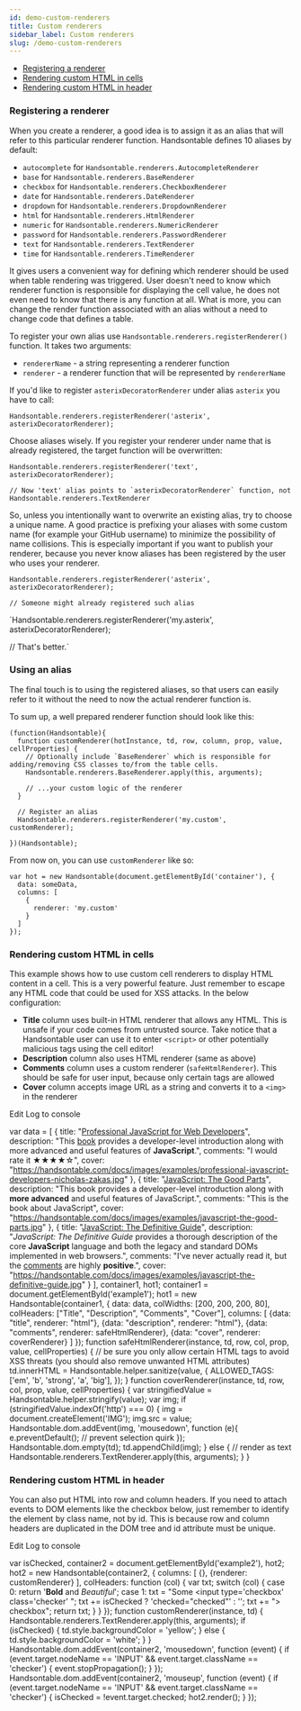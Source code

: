 ```yaml
---
id: demo-custom-renderers
title: Custom renderers
sidebar_label: Custom renderers
slug: /demo-custom-renderers
---
```


*   [Registering a renderer](#page-registering-renderer)
*   [Rendering custom HTML in cells](#page-cell)
*   [Rendering custom HTML in header](#page-header)

### Registering a renderer

When you create a renderer, a good idea is to assign it as an alias that will refer to this particular renderer function. Handsontable defines 10 aliases by default:

*   `autocomplete` for `Handsontable.renderers.AutocompleteRenderer`
*   `base` for `Handsontable.renderers.BaseRenderer`
*   `checkbox` for `Handsontable.renderers.CheckboxRenderer`
*   `date` for `Handsontable.renderers.DateRenderer`
*   `dropdown` for `Handsontable.renderers.DropdownRenderer`
*   `html` for `Handsontable.renderers.HtmlRenderer`
*   `numeric` for `Handsontable.renderers.NumericRenderer`
*   `password` for `Handsontable.renderers.PasswordRenderer`
*   `text` for `Handsontable.renderers.TextRenderer`
*   `time` for `Handsontable.renderers.TimeRenderer`

It gives users a convenient way for defining which renderer should be used when table rendering was triggered. User doesn't need to know which renderer function is responsible for displaying the cell value, he does not even need to know that there is any function at all. What is more, you can change the render function associated with an alias without a need to change code that defines a table.

To register your own alias use `Handsontable.renderers.registerRenderer()` function. It takes two arguments:

*   `rendererName` - a string representing a renderer function
*   `renderer` - a renderer function that will be represented by `rendererName`

If you'd like to register `asterixDecoratorRenderer` under alias `asterix` you have to call:

    Handsontable.renderers.registerRenderer('asterix', asterixDecoratorRenderer);

Choose aliases wisely. If you register your renderer under name that is already registered, the target function will be overwritten:

    Handsontable.renderers.registerRenderer('text', asterixDecoratorRenderer);
    
    // Now 'text' alias points to `asterixDecoratorRenderer` function, not Handsontable.renderers.TextRenderer

So, unless you intentionally want to overwrite an existing alias, try to choose a unique name. A good practice is prefixing your aliases with some custom name (for example your GitHub username) to minimize the possibility of name collisions. This is especially important if you want to publish your renderer, because you never know aliases has been registered by the user who uses your renderer.

    Handsontable.renderers.registerRenderer('asterix', asterixDecoratorRenderer);
    
    // Someone might already registered such alias

  
`Handsontable.renderers.registerRenderer('my.asterix', asterixDecoratorRenderer);

// That's better.`

### Using an alias

The final touch is to using the registered aliases, so that users can easily refer to it without the need to now the actual renderer function is.

To sum up, a well prepared renderer function should look like this:

    (function(Handsontable){
      function customRenderer(hotInstance, td, row, column, prop, value, cellProperties) {
        // Optionally include `BaseRenderer` which is responsible for adding/removing CSS classes to/from the table cells.
        Handsontable.renderers.BaseRenderer.apply(this, arguments);
    
        // ...your custom logic of the renderer
      }
    
      // Register an alias
      Handsontable.renderers.registerRenderer('my.custom', customRenderer);
    
    })(Handsontable);

From now on, you can use `customRenderer` like so:

    var hot = new Handsontable(document.getElementById('container'), {
      data: someData,
      columns: [
        {
          renderer: 'my.custom'
        }
      ]
    }); 

### Rendering custom HTML in cells

This example shows how to use custom cell renderers to display HTML content in a cell. This is a very powerful feature. Just remember to escape any HTML code that could be used for XSS attacks. In the below configuration:

*   **Title** column uses built-in HTML renderer that allows any HTML. This is unsafe if your code comes from untrusted source. Take notice that a Handsontable user can use it to enter `<script>` or other potentially malicious tags using the cell editor!
*   **Description** column also uses HTML renderer (same as above)
*   **Comments** column uses a custom renderer (`safeHtmlRenderer`). This should be safe for user input, because only certain tags are allowed
*   **Cover** column accepts image URL as a string and converts it to a `<img>` in the renderer

  

Edit Log to console

var data = \[ { title: "<a href='http://www.amazon.com/Professional-JavaScript-Developers-Nicholas-Zakas/dp/1118026691'>Professional JavaScript for Web Developers</a>", description: "This <a href='http://bit.ly/sM1bDf'>book</a> provides a developer-level introduction along with more advanced and useful features of <b>JavaScript</b>.", comments: "I would rate it &#x2605;&#x2605;&#x2605;&#x2605;&#x2606;", cover: "https://handsontable.com/docs/images/examples/professional-javascript-developers-nicholas-zakas.jpg" }, { title: "<a href='http://shop.oreilly.com/product/9780596517748.do'>JavaScript: The Good Parts</a>", description: "This book provides a developer-level introduction along with <b>more advanced</b> and useful features of JavaScript.", comments: "This is the book about JavaScript", cover: "https://handsontable.com/docs/images/examples/javascript-the-good-parts.jpg" }, { title: "<a href='http://shop.oreilly.com/product/9780596805531.do'>JavaScript: The Definitive Guide</a>", description: "<em>JavaScript: The Definitive Guide</em> provides a thorough description of the core <b>JavaScript</b> language and both the legacy and standard DOMs implemented in web browsers.", comments: "I've never actually read it, but the <a href='http://shop.oreilly.com/product/9780596805531.do'>comments</a> are highly <strong>positive</strong>.", cover: "https://handsontable.com/docs/images/examples/javascript-the-definitive-guide.jpg" } \], container1, hot1; container1 = document.getElementById('example1'); hot1 = new Handsontable(container1, { data: data, colWidths: \[200, 200, 200, 80\], colHeaders: \["Title", "Description", "Comments", "Cover"\], columns: \[ {data: "title", renderer: "html"}, {data: "description", renderer: "html"}, {data: "comments", renderer: safeHtmlRenderer}, {data: "cover", renderer: coverRenderer} \] }); function safeHtmlRenderer(instance, td, row, col, prop, value, cellProperties) { // be sure you only allow certain HTML tags to avoid XSS threats (you should also remove unwanted HTML attributes) td.innerHTML = Handsontable.helper.sanitize(value, { ALLOWED\_TAGS: \['em', 'b', 'strong', 'a', 'big'\], }); } function coverRenderer(instance, td, row, col, prop, value, cellProperties) { var stringifiedValue = Handsontable.helper.stringify(value); var img; if (stringifiedValue.indexOf('http') === 0) { img = document.createElement('IMG'); img.src = value; Handsontable.dom.addEvent(img, 'mousedown', function (e){ e.preventDefault(); // prevent selection quirk }); Handsontable.dom.empty(td); td.appendChild(img); } else { // render as text Handsontable.renderers.TextRenderer.apply(this, arguments); } }

### Rendering custom HTML in header

You can also put HTML into row and column headers. If you need to attach events to DOM elements like the checkbox below, just remember to identify the element by class name, not by id. This is because row and column headers are duplicated in the DOM tree and id attribute must be unique.

Edit Log to console

var isChecked, container2 = document.getElementById('example2'), hot2; hot2 = new Handsontable(container2, { columns: \[ {}, {renderer: customRenderer} \], colHeaders: function (col) { var txt; switch (col) { case 0: return '<b>Bold</b> and <em>Beautiful</em>'; case 1: txt = "Some <input type='checkbox' class='checker' "; txt += isChecked ? 'checked="checked"' : ''; txt += "> checkbox"; return txt; } } }); function customRenderer(instance, td) { Handsontable.renderers.TextRenderer.apply(this, arguments); if (isChecked) { td.style.backgroundColor = 'yellow'; } else { td.style.backgroundColor = 'white'; } } Handsontable.dom.addEvent(container2, 'mousedown', function (event) { if (event.target.nodeName == 'INPUT' && event.target.className == 'checker') { event.stopPropagation(); } }); Handsontable.dom.addEvent(container2, 'mouseup', function (event) { if (event.target.nodeName == 'INPUT' && event.target.className == 'checker') { isChecked = !event.target.checked; hot2.render(); } });

